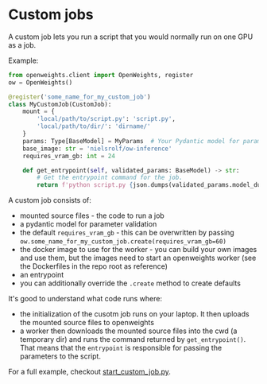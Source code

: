 # Custom jobs

A custom job lets you run a script that you would normally run on one GPU as a job.

Example:
```python
from openweights.client import OpenWeights, register
ow = OpenWeights()

@register('some_name_for_my_custom_job')
class MyCustomJob(CustomJob):
    mount = {
        'local/path/to/script.py': 'script.py',
        'local/path/to/dir/': 'dirname/'
    }
    params: Type[BaseModel] = MyParams  # Your Pydantic model for params
    base_image: str = 'nielsrolf/ow-inference'
    requires_vram_gb: int = 24

    def get_entrypoint(self, validated_params: BaseModel) -> str:
        # Get the entrypoint command for the job.
        return f'python script.py {json.dumps(validated_params.model_dump())}'
```

A custom job consists of:
- mounted source files - the code to run a job
- a pydantic model for parameter validation
- the default `requires_vram_gb` - this can be overwritten by passing `ow.some_name_for_my_custom_job.create(requires_vram_gb=60)`
- the docker image to use for the worker - you can build your own images and use them, but the images need to start an openweights worker (see the Dockerfiles in the repo root as reference)
- an entrypoint
- you can additionally override the `.create` method to create defaults

It's good to understand what code runs where:
- the initialization of the cusotm job runs on your laptop. It then uploads the mounted source files to openweights
- a worker then downloads the mounted source files into the cwd (a temporary dir) and runs the command returned by `get_entrypoint()`. That means that the `entrypoint` is responsible for passing the parameters to the script.

For a full example, checkout [start_custom_job.py](start_custom_job.py).